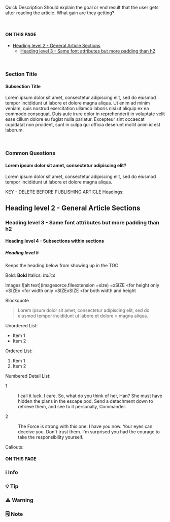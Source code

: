 Quick Description
Should explain the goal or end result that the user gets after reading the article.  What gain are they getting?

<br>
<section class="index-list">
  <h4>ON THIS PAGE</h4>

- [Heading level 2 - General Article Sections](#heading-level-2---general-article-sections)
  - [Heading level 3 - Same font attributes but more padding than h2](#heading-level-3---same-font-attributes-but-more-padding-than-h2)

</section>
<br>  

### Section Title  

#### Subsection Title  

Lorem ipsum dolor sit amet, consectetur adipiscing elit, sed do eiusmod tempor incididunt ut labore et dolore magna aliqua. Ut enim ad minim veniam, quis nostrud exercitation ullamco laboris nisi ut aliquip ex ea commodo consequat. Duis aute irure dolor in reprehenderit in voluptate velit esse cillum dolore eu fugiat nulla pariatur. Excepteur sint occaecat cupidatat non proident, sunt in culpa qui officia deserunt mollit anim id est laborum.

<br>

### Common Questions

#### Lorem ipsum dolor sit amet, consectetur adipiscing elit?

Lorem ipsum dolor sit amet, consectetur adipiscing elit, sed do eiusmod tempor incididunt ut labore et dolore magna aliqua.

KEY - DELETE BEFORE PUBLISHING ARTICLE
Headings:
## Heading level 2 - General Article Sections
### Heading level 3 - Same font attributes but more padding than h2
#### Heading level 4 - Subsections within sections
##### Heading level 5
<!-- omit in toc --> Keeps the heading below from showing up in the TOC

Bold: **Bold**
Italics: *Italics*

Images
![alt text](imagesorce.fileextension =size)
=xSIZE <for height only
=SIZEx <for width only
=SIZExSIZE <for both width and height

Blockquote
> Lorem ipsum dolor sit amet, consectetur adipiscing elit, sed do eiusmod tempor incididunt ut labore et dolore > magna aliqua.

Unordered List:
- Item 1
- Item 2

Ordered List:
1. Item 1
2. Item 2

Numbered Detail List:
<dl>
<dt>1</dt>
<dd>

I call it luck. I care. So, what do you think of her, Han? She must have hidden the plans in the escape pod. Send a detachment down to retrieve them, and see to it personally, Commander.

</dd>
<dt>2</dt>
<dd>

The Force is strong with this one. I have you now. Your eyes can deceive you. Don't trust them. I'm surprised you had the courage to take the responsibility yourself.

</dd>
</dl>

Callouts:
<section class="index-list">
<h4>ON THIS PAGE</h4>

</section>

<section class="callout-blue">
<h3>ℹ Info</h3>
<p> </p>
</section>

<section class="callout">

</section>

<section class="callout-green">
<h3>💡 Tip</h3>
<p> </p>
</section>

<section class="callout-red">
<h3>⚠ Warning</h3>
<p> </p>
</section>

<section class="callout-yellow">
<h3>🗒 Note</h3>
<p> </p>
</section>